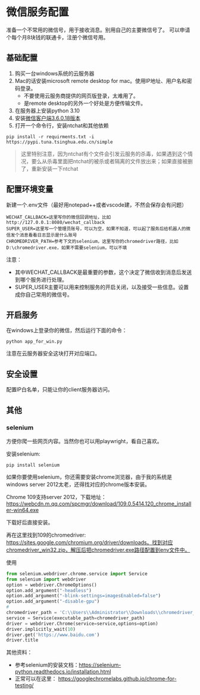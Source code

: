 # 微信服务配置

准备一个不常用的微信号，用于接收消息。别用自己的主要微信号了。 可以申请个每个月8块钱的联通卡，注册个微信号用。

## 基础配置
1. 购买一台windows系统的云服务器
2. Mac的话安装microsoft remote desktop for mac。使用IP地址、用户名和密码登录。
    - 不要使用云服务商提供的网页版登录，太难用了。
    - 是remote desktop的另外一个好处是方便传输文件。
3. 在服务器上安装python 3.10
4. 安装[微信客户端3.6.0.18版本](https://github.com/tom-snow/wechat-windows-versions/releases/download/v3.6.0.18/WeChatSetup-3.6.0.18.exe)
5. 打开一个命令行，安装ntchat和其他依赖
```
pip install -r requirments.txt -i https://pypi.tuna.tsinghua.edu.cn/simple
```

> 这里特别注意，因为ntchat有个文件会引发云服务的杀毒，如果遇到这个情况，要么从杀毒里面把ntchat的被杀或者隔离的文件放出来；如果直接被删了，重新安装一下ntchat

## 配置环境变量
新建一个.env文件（最好用notepad++或者vscode建，不然会保存会有问题）
```
WECHAT_CALLBACK=这里写你的微信回调地址，比如http://127.0.0.1:8080/wechat_callback
SUPER_USER=这里写一个管理员账号，可以为空，如果不知道，可以起了服务后给机器人的微信发个消息看看日志显示是什么账号
CHROMEDRIVER_PATH=参考下文的selenium，这里写你的chromedriver路径，比如D:\chromedriver.exe，如果不需要selenium，可以不填
```

注意：
- 其中WECHAT_CALLBACK是最重要的参数，这个决定了微信收到消息后发送到哪个服务进行处理。
- SUPER_USER主要可以用来控制服务的开启关闭，以及接受一些信息。设置成你自己常用的微信号。

## 开启服务
在windows上登录你的微信，然后运行下面的命令：
```
python app_for_win.py
```

注意在云服务器安全这块打开对应端口。

## 安全设置

配置IP白名单，只能让你的client服务器访问。

## 其他

### selenium
方便你爬一些网页内容。当然你也可以用playwright，看自己喜欢。

安装selenium:
```
pip install selenium
```

如果你要使用selenium，你还需要安装chrome浏览器，由于我的系统是windows server 2012太老，还得找对应的chrome版本安装。

Chrome 109支持server 2012，下载地址：https://webcdn.m.qq.com/spcmgr/download/109.0.5414.120_chrome_installer-win64.exe

下载好后直接安装。

再在这里找到109的chromedriver: https://sites.google.com/chromium.org/driver/downloads。找到对应chromedriver_win32.zip，解压后把chromedriver.exe路径配置到env文件中。

使用
```python
from selenium.webdriver.chrome.service import Service
from selenium import webdriver
option = webdriver.ChromeOptions()
option.add_argument("-headless")
option.add_argument("-blink-settings=imagesEnabled=false")
option.add_argument("-disable-gpu")
#
chromedriver_path = 'C:\\Users\\Administrator\\Downloads\\chromedriver_win32\\chromedriver.exe'
service = Service(executable_path=chromedriver_path)
driver = webdriver.Chrome(service=service,options=option)
driver.implicitly_wait(10) 
driver.get('https://www.baidu.com')
driver.title
```

其他资料：
- 参考selenium的安装文档：https://selenium-python.readthedocs.io/installation.html
- 正常可以在这里： https://googlechromelabs.github.io/chrome-for-testing/

